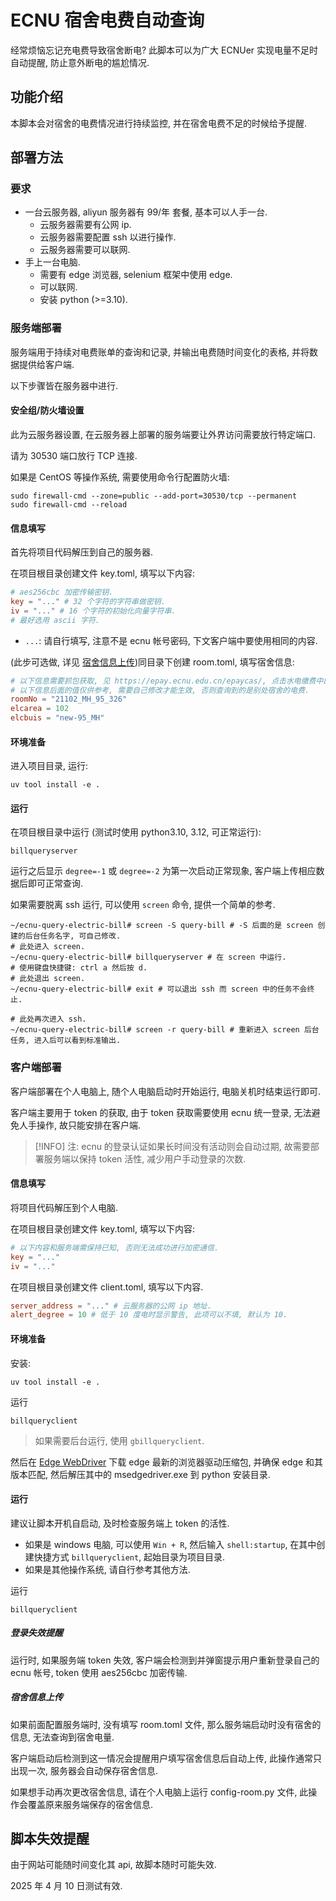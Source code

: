 # ECNU 宿舍电费自动查询

经常烦恼忘记充电费导致宿舍断电?
此脚本可以为广大 ECNUer 实现电量不足时自动提醒, 防止意外断电的尴尬情况.

## 功能介绍

本脚本会对宿舍的电费情况进行持续监控, 并在宿舍电费不足的时候给予提醒.

## 部署方法

### 要求

- 一台云服务器, aliyun 服务器有 99/年 套餐, 基本可以人手一台.
  - 云服务器需要有公网 ip.
  - 云服务器需要配置 ssh 以进行操作.
  - 云服务器需要可以联网.
- 手上一台电脑.
  - 需要有 edge 浏览器, selenium 框架中使用 edge.
  - 可以联网.
  - 安装 python (>=3.10).

### 服务端部署

服务端用于持续对电费账单的查询和记录, 并输出电费随时间变化的表格, 并将数据提供给客户端.

以下步骤皆在服务器中进行.

#### 安全组/防火墙设置

此为云服务器设置, 在云服务器上部署的服务端要让外界访问需要放行特定端口.

请为 30530 端口放行 TCP 连接.

如果是 CentOS 等操作系统, 需要使用命令行配置防火墙:

```shell
sudo firewall-cmd --zone=public --add-port=30530/tcp --permanent
sudo firewall-cmd --reload
```

#### 信息填写

首先将项目代码解压到自己的服务器.

在项目根目录创建文件 key.toml, 填写以下内容:

```toml
# aes256cbc 加密传输密钥.
key = "..." # 32 个字符的字符串做密钥.
iv = "..." # 16 个字符的初始化向量字符串.
# 最好选用 ascii 字符.
```

- `...`: 请自行填写, 注意不是 ecnu 帐号密码, 下文客户端中要使用相同的内容.

(此步可选做, 详见 [宿舍信息上传](#宿舍信息上传))同目录下创建 room.toml, 填写宿舍信息:

```toml
# 以下信息需要抓包获取, 见 https://epay.ecnu.edu.cn/epaycas/, 点击水电缴费中的电费, 暂时不展开说明.
# 以下信息后面的值仅供参考, 需要自己修改才能生效, 否则查询到的是别处宿舍的电费.
roomNo = "21102_MH_95_326"
elcarea = 102
elcbuis = "new-95_MH"
```

#### 环境准备

进入项目目录, 运行:

```shell
uv tool install -e .
```

#### 运行

在项目根目录中运行 (测试时使用 python3.10, 3.12, 可正常运行):

```shell
billqueryserver
```

运行之后显示 `degree=-1` 或 `degree=-2` 为第一次启动正常现象, 客户端上传相应数据后即可正常查询.

如果需要脱离 ssh 运行, 可以使用 `screen` 命令, 提供一个简单的参考.

```shell
~/ecnu-query-electric-bill# screen -S query-bill # -S 后面的是 screen 创建的后台任务名字, 可自己修改.
# 此处进入 screen.
~/ecnu-query-electric-bill# billqueryserver # 在 screen 中运行.
# 使用键盘快捷键: ctrl a 然后按 d.
# 此处退出 screen.
~/ecnu-query-electric-bill# exit # 可以退出 ssh 而 screen 中的任务不会终止.

# 此处再次进入 ssh.
~/ecnu-query-electric-bill# screen -r query-bill # 重新进入 screen 后台任务, 进入后可以看到标准输出.
```

### 客户端部署

客户端部署在个人电脑上, 随个人电脑启动时开始运行, 电脑关机时结束运行即可.

客户端主要用于 token 的获取, 由于 token 获取需要使用 ecnu 统一登录, 无法避免人手操作, 故只能安排在客户端.

>[!INFO]
> 注: ecnu 的登录认证如果长时间没有活动则会自动过期, 故需要部署服务端以保持 token 活性, 减少用户手动登录的次数.

#### 信息填写

将项目代码解压到个人电脑.

在项目根目录创建文件 key.toml, 填写以下内容:

```toml
# 以下内容和服务端需保持已知, 否则无法成功进行加密通信.
key = "..."
iv = "..."
```

在项目根目录创建文件 client.toml, 填写以下内容.

```toml
server_address = "..." # 云服务器的公网 ip 地址.
alert_degree = 10 # 低于 10 度电时显示警告, 此项可以不填, 默认为 10.
```

#### 环境准备

安装:

```shell
uv tool install -e .
```

运行

```
billqueryclient
```

> 如果需要后台运行, 使用 `gbillqueryclient`.

然后在 [Edge WebDriver](https://developer.microsoft.com/en-us/microsoft-edge/tools/webdriver/?form=MA13LH#downloads)
下载 edge 最新的浏览器驱动压缩包, 并确保 edge 和其版本匹配, 然后解压其中的 msedgedriver.exe 到
python 安装目录.

#### 运行

建议让脚本开机自启动, 及时检查服务端上 token 的活性.

- 如果是 windows 电脑, 可以使用 `Win + R`, 然后输入 `shell:startup`,
  在其中创建快捷方式 `billqueryclient`, 起始目录为项目目录.
- 如果是其他操作系统, 请自行参考其他方法.

运行

```
billqueryclient
```

##### 登录失效提醒

运行时, 如果服务端 token 失效, 客户端会检测到并弹窗提示用户重新登录自己的 ecnu 帐号,
token 使用 aes256cbc 加密传输.

##### 宿舍信息上传

如果前面配置服务端时, 没有填写 room.toml 文件, 那么服务端启动时没有宿舍的信息, 无法查询到宿舍电量.

客户端启动后检测到这一情况会提醒用户填写宿舍信息后自动上传, 此操作通常只出现一次, 服务器会自动保存宿舍信息.

如果想手动再次更改宿舍信息, 请在个人电脑上运行 config-room.py 文件, 此操作会覆盖原来服务端保存的宿舍信息.

## 脚本失效提醒

由于网站可能随时间变化其 api, 故脚本随时可能失效.

2025 年 4 月 10 日测试有效.
